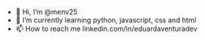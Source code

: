 - 👋 Hi, I’m @menv25
- 🌱 I’m currently learning python, javascript, css and html
- 📫 How to reach me linkedin.com/in/eduardaventuradev
